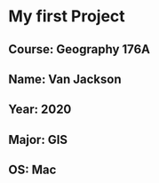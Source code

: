 # My first Project
## **Course**: Geography 176A
## **Name**: Van Jackson
## **Year**: 2020
## **Major**: GIS
## **OS**: Mac

